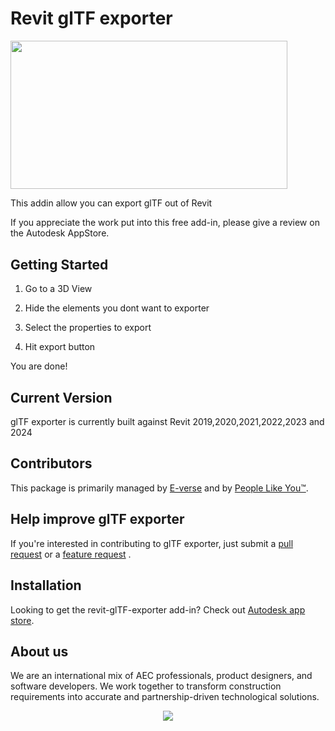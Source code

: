 # Revit glTF exporter

[<img src="https://s3.amazonaws.com/everse.assets/GithubReadme/ScreenshotRevit.png" width="443" height="237.5">](https://github.com/EverseDevelopment/revit-glTF-exporter/wiki)
<br/>


This addin allow you can export glTF out of Revit</h3>
<br/>

If you appreciate the work put into this free add-in, please give a review on the Autodesk AppStore. 

## Getting Started

1. Go to a 3D View

2. Hide the elements you dont want to exporter

3. Select the properties to export

4. Hit export button

 
You are done! 

## Current Version
glTF exporter is currently built against Revit 2019,2020,2021,2022,2023 and 2024

## Contributors
This package is primarily managed by [E-verse](https://www.e-verse.co/) and by [People Like You™](https://github.com/EverseDevelopment/revit-glTF-exporter/pulse).

## Help improve glTF exporter
If you're interested in contributing to glTF exporter, just submit a [pull request](https://github.com/EverseDevelopment/revit-glTF-exporter/pulls) or a [feature request](https://github.com/EverseDevelopment/revit-glTF-exporter/issues) .

## Installation
Looking to get the revit-glTF-exporter add-in?  Check out [Autodesk app store](https://apps.autodesk.com/RVT/es/Detail/Index?id=492952120634946986&appLang=en&os=Win64).

## About us ##

We are an international mix of AEC professionals, product designers, and software developers. We work together to transform construction requirements into accurate and partnership-driven technological solutions.

<p align="center" width="100%">
    <a href="https://www.e-verse.com/">
    <img src="https://s3.amazonaws.com/everse.assets/GithubReadme/e-verse_logo_no+slogan.jpg" align="center">
    </a>
</p>
